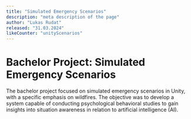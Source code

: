 ```yaml
---
title: "Simulated Emergency Scenarios"
description: "meta description of the page"
author: "Lukas Rudat"
released: "31.03.2024"
likeCounter: "unityScenarios"
---
```


# Bachelor Project: Simulated Emergency Scenarios

<div class="w-full flex justify-center">
<div class="w-2/3">
The bachelor project focused on simulated emergency scenarios in Unity, with a specific emphasis on wildfires. The objective was to develop a system capable of conducting psychological behavioral studies to gain insights into situation awareness in relation to artificial intelligence (AI).
</div>
</div>

<div class="w-full flex justify-center contentOuterContainer">
    <div class="flex justify-evenly items-center flex-col w-2/3 contentContainer">
        <div class="textContainerCenter">
        </div>
        <div class="imageContainer">
            <carousel variant="variant6" ></carousel>
        </div>
    </div>
</div>

<div class="component-container">
    <sharer></sharer>
</div>
